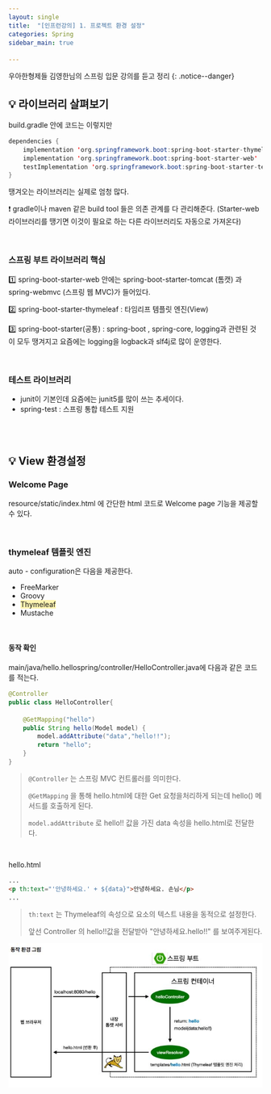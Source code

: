 ```yaml
---
layout: single
title:  "[인프런강의] 1. 프로젝트 환경 설정"
categories: Spring
sidebar_main: true

---
```


우아한형제들 김영한님의 스프링 입문 강의를 듣고 정리
{: .notice--danger}


## 💡 라이브러리 살펴보기

build.gradle 안에 코드는 이렇지만

```java
dependencies {
    implementation 'org.springframework.boot:spring-boot-starter-thymeleaf'
    implementation 'org.springframework.boot:spring-boot-starter-web'
    testImplementation 'org.springframework.boot:spring-boot-starter-test'
}
```

땡겨오는 라이브러리는 실제로 엄청 많다. 



❗ gradle이나 maven 같은 build tool 들은 의존 관계를 다 관리해준다. (Starter-web 라이브러리를 땡기면 이것이 필요로 하는 다른 라이브러리도 자동으로 가져온다)  

<br/>



### 스프링 부트 라이브러리 핵심


1️⃣ spring-boot-starter-web 안에는 spring-boot-starter-tomcat (톰캣) 과 spring-webmvc (스프링 웹 MVC)가 들어있다.


2️⃣ spring-boot-starter-thymeleaf : 타임리프 템플릿 엔진(View)


3️⃣ spring-boot-starter(공통) : spring-boot , spring-core, logging과 관련된 것이 모두 땡겨지고 요즘에는 logging을 logback과 slf4j로 많이 운영한다.

<br/>

### 테스트 라이브러리

* junit이 기본인데 요즘에는 junit5를 많이 쓰는 추세이다.
* spring-test : 스프링 통합 테스트 지원

<br/><br/>

## 💡 View 환경설정
### Welcome Page

resource/static/index.html 에 간단한 html 코드로 Welcome page 기능을 제공할 수 있다.

<br/>

### thymeleaf 템플릿 엔진

auto - configuration은 다음을 제공한다.

- FreeMarker
- Groovy
- <span style='background-color: #fff5b1'>Thymeleaf</span>
- Mustache

<br/>

#### 동작 확인

main/java/hello.hellospring/controller/HelloController.java에 다음과 같은 코드를 적는다.

```java
@Controller
public class HelloController{
    
    @GetMapping("hello")
    public String hello(Model model) {
        model.addAttribute("data","hello!!");
        return "hello";
    }
}
```

> `@Controller` 는 스프링 MVC 컨트롤러를 의미한다.
>
> `@GetMapping` 을 통해 hello.html에 대한 Get 요청을처리하게 되는데 hello() 메서드를 호출하게 된다.
>
> `model.addAttribute` 로 hello!! 값을 가진 data 속성을 hello.html로 전달한다.

<br/>

hello.html

```html
...
<p th:text="'안녕하세요.' + ${data}">안녕하세요. 손님</p>
...
```

>`th:text` 는 Thymeleaf의 속성으로 요소의 텍스트 내용을 동적으로 설정한다.
>
>앞선 Controller 의 hello!!값을 전달받아 "안녕하세요.hello!!" 를 보여주게된다.

![](/assets/images/20240202.JPG)





